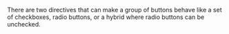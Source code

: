 There are two directives that can make a group of buttons behave like a set of checkboxes, radio buttons, or a hybrid where radio buttons can be unchecked.
